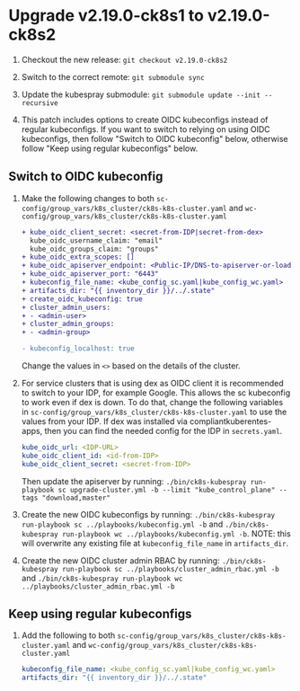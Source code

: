 # Upgrade v2.19.0-ck8s1 to v2.19.0-ck8s2

1. Checkout the new release: `git checkout v2.19.0-ck8s2`

1. Switch to the correct remote: `git submodule sync`

1. Update the kubespray submodule: `git submodule update --init --recursive`

1. This patch includes options to create OIDC kubeconfigs instead of regular kubeconfigs. If you want to switch to relying on using OIDC kubeconfigs, then follow "Switch to OIDC kubeconfig" below, otherwise follow "Keep using regular kubeconfigs" below.

## Switch to OIDC kubeconfig

1. Make the following changes to both `sc-config/group_vars/k8s_cluster/ck8s-k8s-cluster.yaml` and `wc-config/group_vars/k8s_cluster/ck8s-k8s-cluster.yaml`

    ```diff
    + kube_oidc_client_secret: <secret-from-IDP|secret-from-dex>
      kube_oidc_username_claim: "email"
      kube_oidc_groups_claim: "groups"
    + kube_oidc_extra_scopes: []
    + kube_oidc_apiserver_endpoint: <Public-IP/DNS-to-apiserver-or-loadbalancer>
    + kube_oidc_apiserver_port: "6443"
    + kubeconfig_file_name: <kube_config_sc.yaml|kube_config_wc.yaml>
    + artifacts_dir: "{{ inventory_dir }}/../.state"
    + create_oidc_kubeconfig: true
    + cluster_admin_users:
    + - <admin-user>
    + cluster_admin_groups:
    + - <admin-group>

    - kubeconfig_localhost: true
    ```

    Change the values in `<>` based on the details of the cluster.

1. For service clusters that is using dex as OIDC client it is recommended to switch to your IDP, for example Google. This allows the sc kubeconfig to work even if dex is down. To do that, change the following variables in `sc-config/group_vars/k8s_cluster/ck8s-k8s-cluster.yaml` to use the values from your IDP. If dex was installed via compliantkuberentes-apps, then you can find the needed config for the IDP in `secrets.yaml`.

    ```yaml
    kube_oidc_url: <IDP-URL>
    kube_oidc_client_id: <id-from-IDP>
    kube_oidc_client_secret: <secret-from-IDP>
    ```

    Then update the apiserver by running: `./bin/ck8s-kubespray run-playbook sc upgrade-cluster.yml -b --limit "kube_control_plane" --tags "download,master"`

1. Create the new OIDC kubeconfigs by running: `./bin/ck8s-kubespray run-playbook sc ../playbooks/kubeconfig.yml -b` and `./bin/ck8s-kubespray run-playbook wc ../playbooks/kubeconfig.yml -b`. NOTE: this will overwrite any existing file at `kubeconfig_file_name` in `artifacts_dir`.

1. Create the new OIDC cluster admin RBAC by running: `./bin/ck8s-kubespray run-playbook sc ../playbooks/cluster_admin_rbac.yml -b` and `./bin/ck8s-kubespray run-playbook wc ../playbooks/cluster_admin_rbac.yml -b`

## Keep using regular kubeconfigs

1. Add the following to both `sc-config/group_vars/k8s_cluster/ck8s-k8s-cluster.yaml` and `wc-config/group_vars/k8s_cluster/ck8s-k8s-cluster.yaml`

    ```yaml
    kubeconfig_file_name: <kube_config_sc.yaml|kube_config_wc.yaml>
    artifacts_dir: "{{ inventory_dir }}/../.state"
    ```
